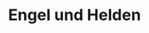 ---
title: "Engel und Helden"
url: /duesseldorf/engel-und-helden-volksgartenstrasse/
shop: Friseur
---